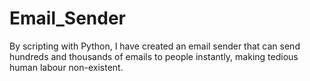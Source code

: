 # Email_Sender
By scripting with Python, I have created an email sender that can send hundreds and thousands of emails to people instantly, making tedious human labour non-existent.
